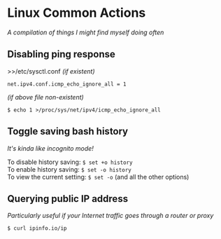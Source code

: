 # Linux Common Actions
*A compilation of things I might find myself doing often*

## Disabling ping response
\>\>/etc/sysctl.conf *(if existent)*

	net.ipv4.conf.icmp_echo_ignore_all = 1
*(if above file non-existent)*  

	$ echo 1 >/proc/sys/net/ipv4/icmp_echo_ignore_all

<!--
## Metasploit Framework quick start
`msfdb init` - Initialise database for first time use.  
`msfupdate` - Update Metasploit Framework (MSF) at the start of almost all operations _if safe to do so_.  
`msfconsole` - Begin application.

#### In MSF Console:  
_Context-sensitive help is available by running `help`. Run `help $command` for command-specific help._  
`grep`/`search` - Identify exploit to use.  
`use $exploitName` - Select exploit.  
`show`:
- `show payloads` - List available payloads. _Meterpreter recommended._ Set via `set payload $payloadName`.
- `show options` - List available exploit settings. Set via `set $optionName $value`.
- `show missing` - List missing required settings.
- `show post` - List all post-exploitation modules. After finding a working exploit, useful for making your life easier.
- Module-specific listings are available via `help show`.  
  Of note: `evasion`, `targets`, `actions`
> Avoid running `show exploits`. This takes a long time listing all exploits.

`run`/`exploit` - Attempt exploit.

#### _post/multi/manage/shell_to_meterpreter_
This particular post-exploitation module can be used to upgrade an obtained shell into a meterpreter. Useful for easier file exfiltration.

1. If you are currently in the shell session, background the session via Ctrl+Z.
1. Enter `use multi/manage/shell_to_meterpreter`.
1. Use `sessions` to determine session number of shell.  
   `set SESSION $shellSessionNumber` as appropriate.
1. `run` to spawn meterpreter. Sometimes takes more than one try.
1. Switch to the meterpreter via `sessions -i $meterpreterSessionNumber`.
-->

## Toggle saving bash history
_It's kinda like incognito mode!_

To disable history saving: `$ set +o history`  
To enable history saving: `$ set -o history`  
To view the current setting: `$ set -o` (and all the other options)

## Querying public IP address
_Particularly useful if your Internet traffic goes through a router or proxy_

	$ curl ipinfo.io/ip

